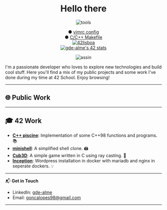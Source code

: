 <!DOCTYPE html>
<h1 align="center">Hello there</h1>
<p align="center">
<img src="https://i.ibb.co/qCPCpmn/tools.png" alt="tools" border="0">
</p>

<p align="center">
	<a>● </a>
	<a href="https://github.com/gde-alme/vimrc">vimrc config</a>
	<br>
	<a>● </a>
	<a href="https://github.com/gde-alme/Makefile">C/C++ Makefile</a>
	<br>
	<a href="https://www.42lisboa.com/"><img src="https://i.ibb.co/QDS169b/42lisboa.png" alt="42lisboa" border="0">
	<br>
	<a href="https://github.com/JaeSeoKim/badge42"><img src="https://badge42.vercel.app/api/v2/cliujye7v004508lcl4y3v85q/stats?cursusId=21&coalitionId=110" alt="gde-alme's 42 stats" /></a>
	<br>
</p>

<p align="center">
<img src="https://i.ibb.co/YR2p9jP/assin.png" alt="assin" border="0">
</p>

I'm a passionate developer who loves to explore new technologies and build cool stuff. Here you'll find a mix of my public projects and some work I've done during my time at 42 School. Enjoy browsing!

---

## 🌐 Public Work

---

## 🎓 42 Work
- **[C++ piscine](https://github.com/gde-alme/CPP-modules)**: Implementation of some C++98 functions and programs. 📚
- **[minishell](https://github.com/zet1r/42-minishell)**: A simplified shell clone. 🖨️
- **[Cub3D](https://github.com/gde-alme/cub3d-Raycaster)**: A simple game written in C using ray casting. 📖
- **[Inception](https://github.com/gde-alme/inception.git)**: Wordpress installation in docker with mariadb and nginx in seperate dockers. 💡

---

📬 **Get in Touch**
- LinkedIn: [gde-alme](https://www.linkedin.com/in/gde-alme)
- Email: goncalopes98@gmail.com

---
